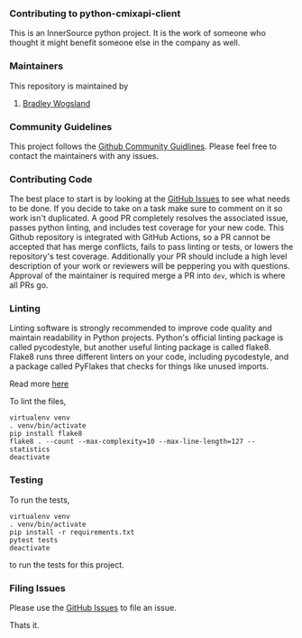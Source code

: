 ### Contributing to python-cmixapi-client

This is an InnerSource python project. It is the work of someone who thought it might benefit someone else in the company as well.

### Maintainers

This repository is maintained by

1. [Bradley Wogsland](@wogsland)

### Community Guidelines

This project follows the [Github Community Guidlines](https://help.github.com/en/github/site-policy/github-community-guidelines). Please feel free to contact the maintainers with any issues.

### Contributing Code

The best place to start is by looking at the [GitHub Issues](https://github.com/dynata/python-cmixapi-client/issues) to see what needs to be done. If you decide to take on a task make sure to comment on it so work isn't duplicated. A good PR completely resolves the associated issue, passes python linting, and includes test coverage for your new code. This Github repository is integrated with GitHub Actions, so a PR cannot be accepted that has merge conflicts, fails to pass linting or tests, or lowers the repository's test coverage. Additionally your PR should include a high level description of your work or reviewers will be peppering you with questions. Approval of the maintainer is required merge a PR into `dev`, which is where all PRs go.

### Linting

Linting software is strongly recommended to improve code quality and maintain readability in Python projects. Python's official linting package is called pycodestyle, but another useful linting package is called flake8. Flake8 runs three different linters on your code, including pycodestyle, and a package called PyFlakes that checks for things like unused imports.

Read more [here](http://flake8.pycqa.org/en/latest/)

To lint the files,

    virtualenv venv
    . venv/bin/activate
    pip install flake8
    flake8 . --count --max-complexity=10 --max-line-length=127 --statistics
    deactivate

### Testing

To run the tests,

    virtualenv venv
    . venv/bin/activate
    pip install -r requirements.txt
    pytest tests
    deactivate

to run the tests for this project.

### Filing Issues

Please use the [GitHub Issues](https://github.com/dynata/python-cmixapi-client/issues/new) to file an issue.

Thats it.
